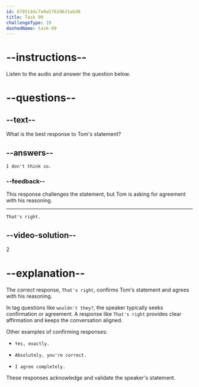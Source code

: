 ```yaml
---
id: 678514dc7a9a57619631abd8
title: Task 99
challengeType: 19
dashedName: task-99
---
```


<!-- (Audio) Tom: If they shut down, a lot of people would lose their jobs. And their current projects would stop, wouldn't they? -->

<!-- SPEAKING -->

# --instructions--

Listen to the audio and answer the question below.

# --questions--

## --text--

What is the best response to Tom's statement?

## --answers--

`I don't think so.`

### --feedback--

This response challenges the statement, but Tom is asking for agreement with his reasoning.

---

`That's right.`

## --video-solution--

2

# --explanation--

The correct response, `That's right`, confirms Tom's statement and agrees with his reasoning.

In tag questions like `wouldn't they?`, the speaker typically seeks confirmation or agreement. A response like `That's right` provides clear affirmation and keeps the conversation aligned.

Other examples of confirming responses:

- `Yes, exactly.`

- `Absolutely, you're correct.`

- `I agree completely.`

These responses acknowledge and validate the speaker's statement.
